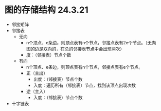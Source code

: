 # 图的存储结构 24.3.21
  - 邻接矩阵
  - 邻接表
    - 无向
      - n个顶点、e条边，则顶点表有n个节点，邻接点表有2e个节点。（无向图的边是双向的，在总的邻接表节点中会出现两次）
      - 度：（邻接表）节点个数
    - 有向
      - n个顶点、e条边，则顶点表有n个节点，邻接点表有e个节点。
      - 正（主出）
        - 出度：（邻接表）节点个数
        - 入度：遍历所有（邻接表）节点，找到该顶点出现次数
      - 逆（主入）
        - 入度：（邻接表）节点个数
  - 十字链表
